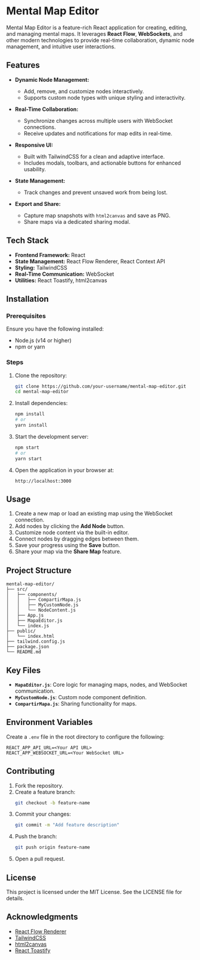 # Mental Map Editor

Mental Map Editor is a feature-rich React application for creating, editing, and managing mental maps. It leverages **React Flow**, **WebSockets**, and other modern technologies to provide real-time collaboration, dynamic node management, and intuitive user interactions.

## Features

- **Dynamic Node Management:**
  - Add, remove, and customize nodes interactively.
  - Supports custom node types with unique styling and interactivity.

- **Real-Time Collaboration:**
  - Synchronize changes across multiple users with WebSocket connections.
  - Receive updates and notifications for map edits in real-time.

- **Responsive UI:**
  - Built with TailwindCSS for a clean and adaptive interface.
  - Includes modals, toolbars, and actionable buttons for enhanced usability.

- **State Management:**
  - Track changes and prevent unsaved work from being lost.

- **Export and Share:**
  - Capture map snapshots with `html2canvas` and save as PNG.
  - Share maps via a dedicated sharing modal.

## Tech Stack

- **Frontend Framework:** React
- **State Management:** React Flow Renderer, React Context API
- **Styling:** TailwindCSS
- **Real-Time Communication:** WebSocket
- **Utilities:** React Toastify, html2canvas

## Installation

### Prerequisites

Ensure you have the following installed:

- Node.js (v14 or higher)
- npm or yarn

### Steps

1. Clone the repository:
   ```bash
   git clone https://github.com/your-username/mental-map-editor.git
   cd mental-map-editor
   ```

2. Install dependencies:
   ```bash
   npm install
   # or
   yarn install
   ```

3. Start the development server:
   ```bash
   npm start
   # or
   yarn start
   ```

4. Open the application in your browser at:
   ```
   http://localhost:3000
   ```

## Usage

1. Create a new map or load an existing map using the WebSocket connection.
2. Add nodes by clicking the **Add Node** button.
3. Customize node content via the built-in editor.
4. Connect nodes by dragging edges between them.
5. Save your progress using the **Save** button.
6. Share your map via the **Share Map** feature.

## Project Structure

```
mental-map-editor/
├── src/
│   ├── components/
│   │   ├── CompartirMapa.js
│   │   ├── MyCustomNode.js
│   │   └── NodeContent.js
│   ├── App.js
│   ├── MapaEditor.js
│   └── index.js
├── public/
│   └── index.html
├── tailwind.config.js
├── package.json
└── README.md
```

## Key Files

- **`MapaEditor.js`**: Core logic for managing maps, nodes, and WebSocket communication.
- **`MyCustomNode.js`**: Custom node component definition.
- **`CompartirMapa.js`**: Sharing functionality for maps.

## Environment Variables

Create a `.env` file in the root directory to configure the following:

```
REACT_APP_API_URL=<Your API URL>
REACT_APP_WEBSOCKET_URL=<Your WebSocket URL>
```

## Contributing

1. Fork the repository.
2. Create a feature branch:
   ```bash
   git checkout -b feature-name
   ```
3. Commit your changes:
   ```bash
   git commit -m "Add feature description"
   ```
4. Push the branch:
   ```bash
   git push origin feature-name
   ```
5. Open a pull request.

## License

This project is licensed under the MIT License. See the LICENSE file for details.

## Acknowledgments

- [React Flow Renderer](https://reactflow.dev/)
- [TailwindCSS](https://tailwindcss.com/)
- [html2canvas](https://html2canvas.hertzen.com/)
- [React Toastify](https://fkhadra.github.io/react-toastify/)

